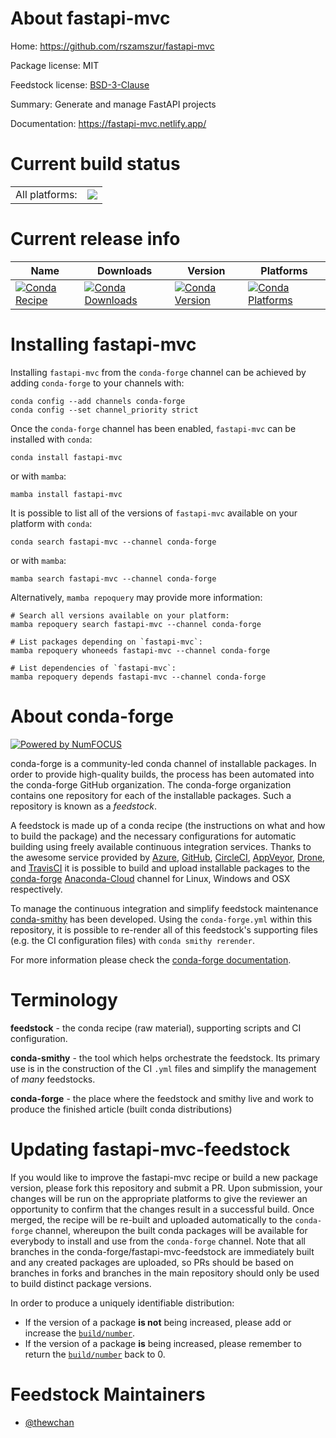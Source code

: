 About fastapi-mvc
=================

Home: https://github.com/rszamszur/fastapi-mvc

Package license: MIT

Feedstock license: [BSD-3-Clause](https://github.com/conda-forge/fastapi-mvc-feedstock/blob/main/LICENSE.txt)

Summary: Generate and manage FastAPI projects

Documentation: https://fastapi-mvc.netlify.app/

Current build status
====================


<table><tr><td>All platforms:</td>
    <td>
      <a href="https://dev.azure.com/conda-forge/feedstock-builds/_build/latest?definitionId=15069&branchName=main">
        <img src="https://dev.azure.com/conda-forge/feedstock-builds/_apis/build/status/fastapi-mvc-feedstock?branchName=main">
      </a>
    </td>
  </tr>
</table>

Current release info
====================

| Name | Downloads | Version | Platforms |
| --- | --- | --- | --- |
| [![Conda Recipe](https://img.shields.io/badge/recipe-fastapi--mvc-green.svg)](https://anaconda.org/conda-forge/fastapi-mvc) | [![Conda Downloads](https://img.shields.io/conda/dn/conda-forge/fastapi-mvc.svg)](https://anaconda.org/conda-forge/fastapi-mvc) | [![Conda Version](https://img.shields.io/conda/vn/conda-forge/fastapi-mvc.svg)](https://anaconda.org/conda-forge/fastapi-mvc) | [![Conda Platforms](https://img.shields.io/conda/pn/conda-forge/fastapi-mvc.svg)](https://anaconda.org/conda-forge/fastapi-mvc) |

Installing fastapi-mvc
======================

Installing `fastapi-mvc` from the `conda-forge` channel can be achieved by adding `conda-forge` to your channels with:

```
conda config --add channels conda-forge
conda config --set channel_priority strict
```

Once the `conda-forge` channel has been enabled, `fastapi-mvc` can be installed with `conda`:

```
conda install fastapi-mvc
```

or with `mamba`:

```
mamba install fastapi-mvc
```

It is possible to list all of the versions of `fastapi-mvc` available on your platform with `conda`:

```
conda search fastapi-mvc --channel conda-forge
```

or with `mamba`:

```
mamba search fastapi-mvc --channel conda-forge
```

Alternatively, `mamba repoquery` may provide more information:

```
# Search all versions available on your platform:
mamba repoquery search fastapi-mvc --channel conda-forge

# List packages depending on `fastapi-mvc`:
mamba repoquery whoneeds fastapi-mvc --channel conda-forge

# List dependencies of `fastapi-mvc`:
mamba repoquery depends fastapi-mvc --channel conda-forge
```


About conda-forge
=================

[![Powered by
NumFOCUS](https://img.shields.io/badge/powered%20by-NumFOCUS-orange.svg?style=flat&colorA=E1523D&colorB=007D8A)](https://numfocus.org)

conda-forge is a community-led conda channel of installable packages.
In order to provide high-quality builds, the process has been automated into the
conda-forge GitHub organization. The conda-forge organization contains one repository
for each of the installable packages. Such a repository is known as a *feedstock*.

A feedstock is made up of a conda recipe (the instructions on what and how to build
the package) and the necessary configurations for automatic building using freely
available continuous integration services. Thanks to the awesome service provided by
[Azure](https://azure.microsoft.com/en-us/services/devops/), [GitHub](https://github.com/),
[CircleCI](https://circleci.com/), [AppVeyor](https://www.appveyor.com/),
[Drone](https://cloud.drone.io/welcome), and [TravisCI](https://travis-ci.com/)
it is possible to build and upload installable packages to the
[conda-forge](https://anaconda.org/conda-forge) [Anaconda-Cloud](https://anaconda.org/)
channel for Linux, Windows and OSX respectively.

To manage the continuous integration and simplify feedstock maintenance
[conda-smithy](https://github.com/conda-forge/conda-smithy) has been developed.
Using the ``conda-forge.yml`` within this repository, it is possible to re-render all of
this feedstock's supporting files (e.g. the CI configuration files) with ``conda smithy rerender``.

For more information please check the [conda-forge documentation](https://conda-forge.org/docs/).

Terminology
===========

**feedstock** - the conda recipe (raw material), supporting scripts and CI configuration.

**conda-smithy** - the tool which helps orchestrate the feedstock.
                   Its primary use is in the construction of the CI ``.yml`` files
                   and simplify the management of *many* feedstocks.

**conda-forge** - the place where the feedstock and smithy live and work to
                  produce the finished article (built conda distributions)


Updating fastapi-mvc-feedstock
==============================

If you would like to improve the fastapi-mvc recipe or build a new
package version, please fork this repository and submit a PR. Upon submission,
your changes will be run on the appropriate platforms to give the reviewer an
opportunity to confirm that the changes result in a successful build. Once
merged, the recipe will be re-built and uploaded automatically to the
`conda-forge` channel, whereupon the built conda packages will be available for
everybody to install and use from the `conda-forge` channel.
Note that all branches in the conda-forge/fastapi-mvc-feedstock are
immediately built and any created packages are uploaded, so PRs should be based
on branches in forks and branches in the main repository should only be used to
build distinct package versions.

In order to produce a uniquely identifiable distribution:
 * If the version of a package **is not** being increased, please add or increase
   the [``build/number``](https://docs.conda.io/projects/conda-build/en/latest/resources/define-metadata.html#build-number-and-string).
 * If the version of a package **is** being increased, please remember to return
   the [``build/number``](https://docs.conda.io/projects/conda-build/en/latest/resources/define-metadata.html#build-number-and-string)
   back to 0.

Feedstock Maintainers
=====================

* [@thewchan](https://github.com/thewchan/)

